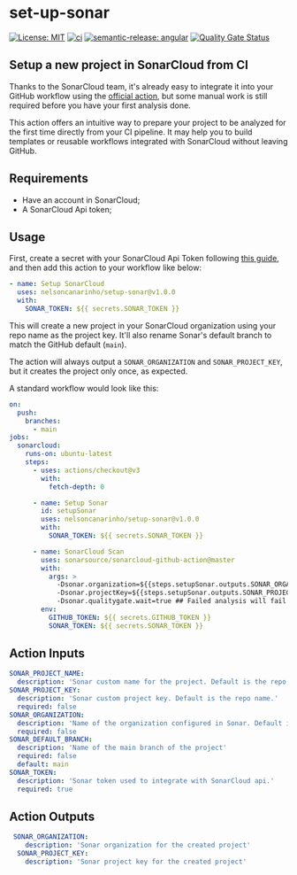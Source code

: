 # set-up-sonar

[![License: MIT](https://img.shields.io/badge/License-MIT-yellow.svg)](https://opensource.org/licenses/MIT)
[![ci](https://github.com/nelsoncanarinho/renewed-typescript-action/actions/workflows/main.yml/badge.svg)](https://github.com/nelsoncanarinho/renewed-typescript-action/actions/workflows/main.yml)
[![semantic-release: angular](https://img.shields.io/badge/semantic--release-angular-e10079?logo=semantic-release)](https://github.com/semantic-release/semantic-release)
[![Quality Gate Status](https://sonarcloud.io/api/project_badges/measure?project=setup-sonar-action&metric=alert_status)](https://sonarcloud.io/summary/new_code?id=setup-sonar-action)

## Setup a new project in SonarCloud from CI

Thanks to the SonarCloud team, it's already easy to integrate it into your GitHub workflow using the [official action](https://github.com/SonarSource/sonarcloud-github-action), but some manual work is still required before you have your first analysis done.

This action offers an intuitive way to prepare your project to be analyzed for the first time directly from your CI pipeline. It may help you to build templates or reusable workflows integrated with SonarCloud without leaving GitHub.

## Requirements

- Have an account in SonarCloud;
- A SonarCloud Api token;

## Usage

First, create a secret with your SonarCloud Api Token following [this guide](https://docs.github.com/en/actions/security-guides/encrypted-secrets#creating-encrypted-secrets-for-a-repository), and then add this action to your workflow like below:

```yml
- name: Setup SonarCloud
  uses: nelsoncanarinho/setup-sonar@v1.0.0
  with:
    SONAR_TOKEN: ${{ secrets.SONAR_TOKEN }}
```

This will create a new project in your SonarCloud organization using your repo name as the project key. It'll also rename Sonar's default branch to match the GitHub default (`main`).

The action will always output a `SONAR_ORGANIZATION` and `SONAR_PROJECT_KEY`, but it creates the project only once, as expected.

A standard workflow would look like this:

```yml
on:
  push:
    branches:
      - main
jobs:
  sonarcloud:
    runs-on: ubuntu-latest
    steps:
      - uses: actions/checkout@v3
        with:
          fetch-depth: 0

      - name: Setup Sonar
        id: setupSonar
        uses: nelsoncanarinho/setup-sonar@v1.0.0
        with:
          SONAR_TOKEN: ${{ secrets.SONAR_TOKEN }}

      - name: SonarCloud Scan
        uses: sonarsource/sonarcloud-github-action@master
        with:
          args: >
            -Dsonar.organization=${{steps.setupSonar.outputs.SONAR_ORGANIZATION}}
            -Dsonar.projectKey=${{steps.setupSonar.outputs.SONAR_PROJECT_KEY}}
            -Dsonar.qualitygate.wait=true ## Failed analysis will fail the action
        env:
          GITHUB_TOKEN: ${{ secrets.GITHUB_TOKEN }}
          SONAR_TOKEN: ${{ secrets.SONAR_TOKEN }}
```

## Action Inputs

```yml
SONAR_PROJECT_NAME:
  description: 'Sonar custom name for the project. Default is the repo name.'
SONAR_PROJECT_KEY:
  description: 'Sonar custom project key. Default is the repo name.'
  required: false
SONAR_ORGANIZATION:
  description: 'Name of the organization configured in Sonar. Default is the repo owner. Be aware that your SONAR_TOKEN must have privileges to create projects in the provided organization.'
  required: false
SONAR_DEFAULT_BRANCH:
  description: 'Name of the main branch of the project'
  required: false
  default: main
SONAR_TOKEN:
  description: 'Sonar token used to integrate with SonarCloud api.'
  required: true
```

## Action Outputs

```yml
 SONAR_ORGANIZATION:
    description: 'Sonar organization for the created project'
  SONAR_PROJECT_KEY:
    description: 'Sonar project key for the created project'
```
